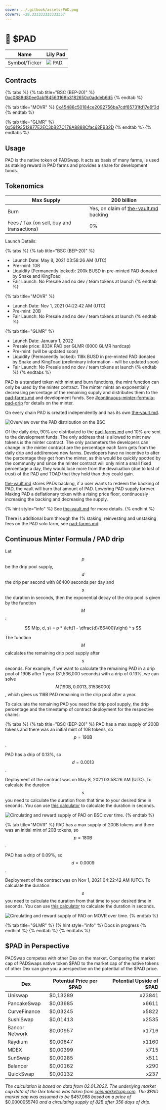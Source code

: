 ```yaml
---
cover: ../.gitbook/assets/PAD.png
coverY: -28.333333333333357
---
```


# 🌺 $PAD

| Name          | Lily Pad                                   |
| ------------- | ------------------------------------------ |
| Symbol/Ticker | ![](../.gitbook/assets/PAD.symbol.svg) PAD |

## Contracts

{% tabs %}
{% tab title="BSC (BEP-20)" %}
[0xc0888d80ee0abf84563168b3182650c0addeb6d5](https://bscscan.com/token/0xc0888d80ee0abf84563168b3182650c0addeb6d5)
{% endtab %}

{% tab title="MOVR" %}
[0x45488c50184ce2092756ba7cdf85731fd17e6f3d](https://moonriver.moonscan.io/token/0x45488c50184ce2092756ba7cdf85731fd17e6f3d)
{% endtab %}

{% tab title="GLMR" %}
[0x59193512877E2EC3bB27C178A8888Cfac62FB32D](https://blockscout.moonbeam.network/address/0x59193512877E2EC3bB27C178A8888Cfac62FB32D)
{% endtab %}
{% endtabs %}

## Usage

PAD is the native token of PADSwap. It acts as basis of many farms, is used as staking reward in PAD farms and provides a share for development funds.

## Tokenomics

| Max Supply                                 | 200 billion                                                                 |
| ------------------------------------------ | --------------------------------------------------------------------------- |
| Burn                                       | Yes, on claim of [the-vault.md](../concepts/the-vault.md "mention") backing |
| Fees / Tax (on sell, buy and transactions) | 0%                                                                          |

Launch Details:

{% tabs %}
{% tab title="BSC (BEP-20)" %}
* Launch Date: May 8, 2021 03:58:26 AM (UTC)
* Pre-mint: 10B
* Liquidity (Permanently locked): 200k BUSD in pre-minted PAD donated by Snake and KingToad
* Fair Launch: No Presale and no dev / team tokens at launch
{% endtab %}

{% tab title="MOVR" %}
* Launch Date: Nov 1, 2021 04:22:42 AM (UTC)
* Pre-mint: 20B
* Fair Launch: No Presale and no dev / team tokens at launch
{% endtab %}

{% tab title="GLMR" %}
* Launch Date: January 1, 2022
* Presale price: 833K PAD per GLMR (6000 GLMR hardcap)
* Pre-mint: (will be updated soon)
* Liquidity (Permanently locked): 118k BUSD in pre-minted PAD donated by Snake and KingToad (preliminary information - will be updated soon)
* Fair Launch: No Presale and no dev / team tokens at launch
{% endtab %}
{% endtabs %}

PAD is a standard token with mint and burn functions, the mint function can only be used by the minter contract. The minter mints an exponentially decreasing percentage of the remaining supply and distributes them to the [pad-farms.md](../products/farms/pad-farms.md "mention") and development funds. See [#continuous-minter-formula-pad-drip](pad.md#continuous-minter-formula-pad-drip "mention") for details on the minter.

On every chain PAD is created independently and has its own [the-vault.md](../concepts/the-vault.md "mention").

![Overview over the PAD distribution on the BSC](<../.gitbook/assets/photo\_2021-10-26\_22-52-45 (1).jpg>)

Of the daily drip, 90% are distributed to the [pad-farms.md](../products/farms/pad-farms.md "mention") and 10% are sent to the development funds. The only address that is allowed to mint new tokens is the minter contract. The only parameters the developers can change in the minter contract are the percentage each farm gets from the daily drip and add/remove new farms. Developers have no incentive to alter the percentage they get from the minter, as this would be quickly spotted by the community and since the minter contract will only mint a small fixed percentage a day, they would lose more from the devaluation (due to lost of trust) of the PAD and TOAD that they hold than they could gain.

[the-vault.md](../concepts/the-vault.md "mention") stores PADs backing, if a user wants to redeem the backing of PAD, the vault will burn that amount of PAD. Lowering PAD supply forever. Making PAD a deflationary token with a rising price floor, continuously increasing the backing and decreasing the supply.

{% hint style="info" %}
See [the-vault.md](../concepts/the-vault.md "mention") for more details.
{% endhint %}

There is additional burn through the 1% staking, reinvesting and unstaking fees on the PAD solo farm, see [pad-farms.md](../products/farms/pad-farms.md "mention").

## Continuous Minter Formula / PAD drip

Let $$p$$ be the drip pool supply, $$d$$ the drip per second with 86400 seconds per day and $$s$$ the duration in seconds, then the exponential decay of the drip pool is given by the function $$M$$:

$$
M(p, d, s) = p * \left(1 - \dfrac{d}{86400}\right) ^ s
$$

The function $$M$$ calculates the remaining drip pool supply after $$s$$ seconds. For example, if we want to calculate the remaining PAD in a drip pool of 190B after 1 year (31,536,000 seconds) with a drip of 0.13%, we can solve $$M(190\text{B}, 0.0013, 31536000)$$, which gives us 118B PAD remaining in the drip pool after a year.

To calculate the remaining PAD you need the drip pool supply, the drip percentage and the timestamp of contract deployment for the respective chains:

{% tabs %}
{% tab title="BSC (BEP-20)" %}
PAD has a max supply of 200B tokens and there was an initial mint of 10B tokens, so $$p = 190\text{B}$$.

PAD has a drip of 0.13%, so $$d = 0.0013$$.

Deployment of the contract was on May 8, 2021 03:58:26 AM (UTC). To calculate the duration $$s$$ you need to calculate the duration from that time to your desired time in seconds. You can use [this calculator](https://www.calculator.net/time-duration-calculator.html?today=05%2F08%2F2021\&starthour2=3\&startmin2=58\&startsec2=26\&startunit2=a#twodates) to calculate the duration in seconds.

![Circulating and reward supply of PAD on BSC over time.](../.gitbook/assets/pad-supply-bsc.svg)
{% endtab %}

{% tab title="MOVR" %}
PAD has a max supply of 200B tokens and there was an initial mint of 20B tokens, so $$p = 180\text{B}$$.

PAD has a drip of 0.09%, so $$d = 0.0009$$.

Deployment of the contract was on Nov 1, 2021 04:22:42 AM (UTC). To calculate the duration $$s$$ you need to calculate the duration from that time to your desired time in seconds. You can use [this calculator](https://www.calculator.net/time-duration-calculator.html?today=11%2F01%2F2021\&starthour2=4\&startmin2=22\&startsec2=42\&startunit2=a#twodates) to calculate the duration in seconds.

![Circulating and reward supply of PAD on MOVR over time.](../.gitbook/assets/pad-supply-movr.svg)
{% endtab %}

{% tab title="GLMR" %}
{% hint style="info" %}
Docs in progress
{% endhint %}
{% endtab %}
{% endtabs %}

## $PAD in Perspective

PADSwap competes with other Dex on the market. Comparing the market cap of PADSwaps native token $PAD to the market cap of the native tokens of other Dex can give you a perspective on the potential of the $PAD price.

| Dex            | Potential Price per $PAD | Potential Upside of $PAD |
| -------------- | ------------------------ | -----------------------: |
| Uniswap        | $0,13289                 |                   x23841 |
| PancakeSwap    | $0,03685                 |                    x6611 |
| CurveFinance   | $0,03245                 |                    x5822 |
| SushiSwap      | $0,01413                 |                    x2535 |
| Bancor Network | $0,00957                 |                    x1716 |
| Raydium        | $0,00647                 |                    x1160 |
| MDEX           | $0,00399                 |                     x715 |
| SunSwap        | $0,00285                 |                     x511 |
| Balancer       | $0,00162                 |                     x290 |
| QuickSwap      | $0,00132                 |                     x237 |

_The calculation is based on data from 02.01.2022. The underlying market cap data of the Dex tokens was taken from_ [_coinmarketcap.com_](https://coinmarketcap.com)_. The $PAD market cap was assumed to be_ $457,068 _based on a price of_ $0,0000055740 _and a circulating supply of 82B after 356 days of drip._
